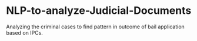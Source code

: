 # NLP-to-analyze-Judicial-Documents
Analyzing the criminal cases to find pattern in outcome of bail application based on IPCs.
